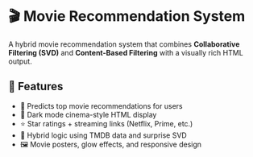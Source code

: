 # 🎬 Movie Recommendation System

A hybrid movie recommendation system that combines **Collaborative Filtering (SVD)** and **Content-Based Filtering** with a visually rich HTML output.

## 🔧 Features

- 🎥 Predicts top movie recommendations for users
- 🌌 Dark mode cinema-style HTML display
- ⭐ Star ratings + streaming links (Netflix, Prime, etc.)
- 🧠 Hybrid logic using TMDB data and surprise SVD
- 🖼️ Movie posters, glow effects, and responsive design
